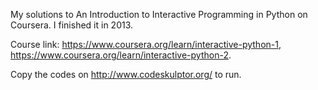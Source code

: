 My solutions to An Introduction to Interactive Programming in Python on Coursera. I finished it in 2013.

Course link: https://www.coursera.org/learn/interactive-python-1, https://www.coursera.org/learn/interactive-python-2.

Copy the codes on http://www.codeskulptor.org/ to run.
